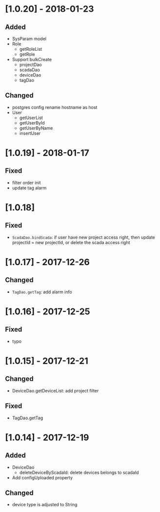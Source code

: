 # [1.0.20] - 2018-01-23
## Added
- SysParam model
- Role
    - getRoleList
    - getRole
- Support bulkCreate
    - projectDao
    - scadaDao
    - deviceDao
    - tagDao

## Changed
- postgres config rename hostname as host
- User
    - getUserList
    - getUserById
    - getUserByName
    - insertUser

# [1.0.19] - 2018-01-17
## Fixed
- filter order init
- update tag alarm

# [1.0.18]
## Fixed
- `ScadaDao.bindScada`: if user have new project access right, then update projectId = new projectId, or delete the scada access right

# [1.0.17] - 2017-12-26
## Changed
- `TagDao.getTag`: add alarm info

# [1.0.16] - 2017-12-25
## Fixed
- typo

# [1.0.15] - 2017-12-21
## Changed
- DeviceDao.getDeviceList: add project filter

## Fixed
- TagDao.getTag

# [1.0.14] - 2017-12-19
## Added
- DeviceDao
    - deleteDeviceByScadaId: delete devices belongs to scadaId
- Add configUploaded property

## Changed
- device type is adjusted to String